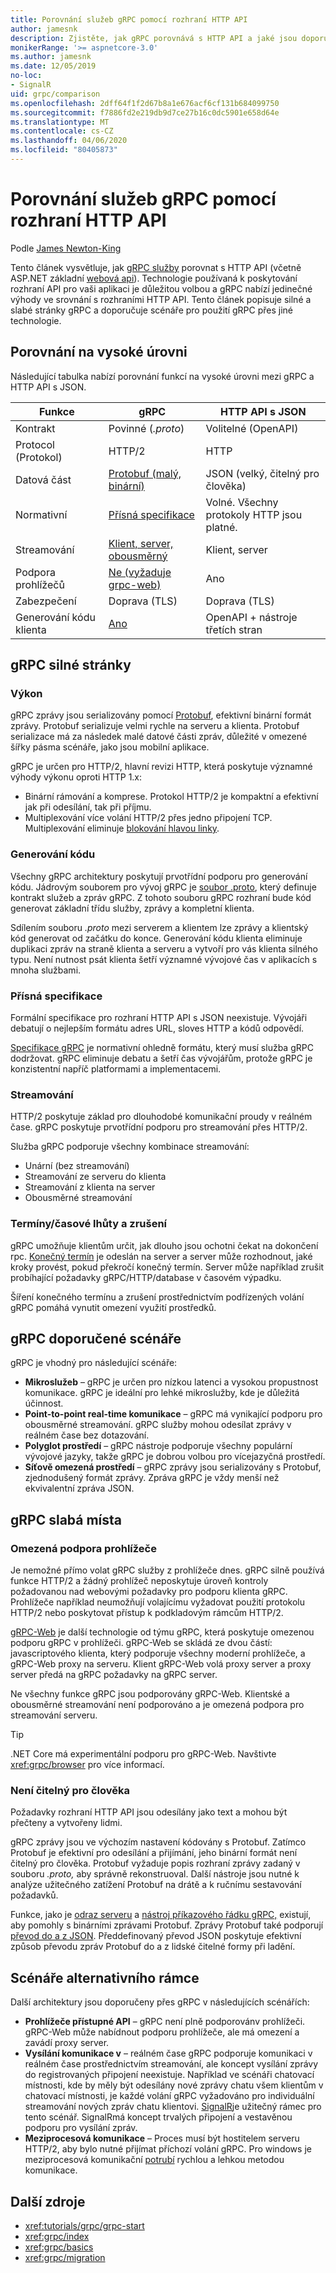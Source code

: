 ```yaml
---
title: Porovnání služeb gRPC pomocí rozhraní HTTP API
author: jamesnk
description: Zjistěte, jak gRPC porovnává s HTTP API a jaké jsou doporučené scénáře.
monikerRange: '>= aspnetcore-3.0'
ms.author: jamesnk
ms.date: 12/05/2019
no-loc:
- SignalR
uid: grpc/comparison
ms.openlocfilehash: 2dff64f1f2d67b8a1e676acf6cf131b684099750
ms.sourcegitcommit: f7886fd2e219db9d7ce27b16c0dc5901e658d64e
ms.translationtype: MT
ms.contentlocale: cs-CZ
ms.lasthandoff: 04/06/2020
ms.locfileid: "80405873"
---
```

# <a name="compare-grpc-services-with-http-apis"></a>Porovnání služeb gRPC pomocí rozhraní HTTP API

Podle [James Newton-King](https://twitter.com/jamesnk)

Tento článek vysvětluje, jak [gRPC služby](https://grpc.io/docs/guides/) porovnat s HTTP API (včetně ASP.NET základní [webová api](xref:web-api/index)). Technologie používaná k poskytování rozhraní API pro vaši aplikaci je důležitou volbou a gRPC nabízí jedinečné výhody ve srovnání s rozhraními HTTP API. Tento článek popisuje silné a slabé stránky gRPC a doporučuje scénáře pro použití gRPC přes jiné technologie.

## <a name="high-level-comparison"></a>Porovnání na vysoké úrovni

Následující tabulka nabízí porovnání funkcí na vysoké úrovni mezi gRPC a HTTP API s JSON.

| Funkce          | gRPC                                               | HTTP API s JSON           |
| ---------------- | -------------------------------------------------- | ----------------------------- |
| Kontrakt         | Povinné (*.proto*)                                | Volitelné (OpenAPI)            |
| Protocol (Protokol)         | HTTP/2                                             | HTTP                          |
| Datová část          | [Protobuf (malý, binární)](#performance)           | JSON (velký, čitelný pro člověka)  |
| Normativní | [Přísná specifikace](#strict-specification)      | Volné. Všechny protokoly HTTP jsou platné.     |
| Streamování        | [Klient, server, obousměrný](#streaming)       | Klient, server                |
| Podpora prohlížečů  | [Ne (vyžaduje grpc-web)](#limited-browser-support) | Ano                           |
| Zabezpečení         | Doprava (TLS)                                    | Doprava (TLS)               |
| Generování kódu klienta | [Ano](#code-generation)                      | OpenAPI + nástroje třetích stran |

## <a name="grpc-strengths"></a>gRPC silné stránky

### <a name="performance"></a>Výkon

gRPC zprávy jsou serializovány pomocí [Protobuf](https://developers.google.com/protocol-buffers/docs/overview), efektivní binární formát zprávy. Protobuf serializuje velmi rychle na serveru a klienta. Protobuf serializace má za následek malé datové části zpráv, důležité v omezené šířky pásma scénáře, jako jsou mobilní aplikace.

gRPC je určen pro HTTP/2, hlavní revizi HTTP, která poskytuje významné výhody výkonu oproti HTTP 1.x:

* Binární rámování a komprese. Protokol HTTP/2 je kompaktní a efektivní jak při odesílání, tak při příjmu.
* Multiplexování více volání HTTP/2 přes jedno připojení TCP. Multiplexování eliminuje [blokování hlavou linky](https://en.wikipedia.org/wiki/Head-of-line_blocking).

### <a name="code-generation"></a>Generování kódu

Všechny gRPC architektury poskytují prvotřídní podporu pro generování kódu. Jádrovým souborem pro vývoj gRPC je [soubor .proto](https://developers.google.com/protocol-buffers/docs/proto3), který definuje kontrakt služeb a zpráv gRPC. Z tohoto souboru gRPC rozhraní bude kód generovat základní třídu služby, zprávy a kompletní klienta.

Sdílením souboru *.proto* mezi serverem a klientem lze zprávy a klientský kód generovat od začátku do konce. Generování kódu klienta eliminuje duplikaci zpráv na straně klienta a serveru a vytvoří pro vás klienta silného typu. Není nutnost psát klienta šetří významné vývojové čas v aplikacích s mnoha službami.

### <a name="strict-specification"></a>Přísná specifikace

Formální specifikace pro rozhraní HTTP API s JSON neexistuje. Vývojáři debatují o nejlepším formátu adres URL, sloves HTTP a kódů odpovědí.

[Specifikace gRPC](https://github.com/grpc/grpc/blob/master/doc/PROTOCOL-HTTP2.md) je normativní ohledně formátu, který musí služba gRPC dodržovat. gRPC eliminuje debatu a šetří čas vývojářům, protože gRPC je konzistentní napříč platformami a implementacemi.

### <a name="streaming"></a>Streamování

HTTP/2 poskytuje základ pro dlouhodobé komunikační proudy v reálném čase. gRPC poskytuje prvotřídní podporu pro streamování přes HTTP/2.

Služba gRPC podporuje všechny kombinace streamování:

* Unární (bez streamování)
* Streamování ze serveru do klienta
* Streamování z klienta na server
* Obousměrné streamování

### <a name="deadlinetimeouts-and-cancellation"></a>Termíny/časové lhůty a zrušení

gRPC umožňuje klientům určit, jak dlouho jsou ochotni čekat na dokončení rpc. [Konečný termín](https://grpc.io/blog/deadlines) je odeslán na server a server může rozhodnout, jaké kroky provést, pokud překročí konečný termín. Server může například zrušit probíhající požadavky gRPC/HTTP/database v časovém výpadku.

Šíření konečného termínu a zrušení prostřednictvím podřízených volání gRPC pomáhá vynutit omezení využití prostředků.

## <a name="grpc-recommended-scenarios"></a>gRPC doporučené scénáře

gRPC je vhodný pro následující scénáře:

* **Mikroslužeb** &ndash; gRPC je určen pro nízkou latenci a vysokou propustnost komunikace. gRPC je ideální pro lehké mikroslužby, kde je důležitá účinnost.
* **Point-to-point real-time komunikace** &ndash; gRPC má vynikající podporu pro obousměrné streamování. gRPC služby mohou odesílat zprávy v reálném čase bez dotazování.
* **Polyglot prostředí** &ndash; gRPC nástroje podporuje všechny populární vývojové jazyky, takže gRPC je dobrou volbou pro vícejazyčná prostředí.
* **Síťově omezená prostředí** &ndash; gRPC zprávy jsou serializovány s Protobuf, zjednodušený formát zprávy. Zpráva gRPC je vždy menší než ekvivalentní zpráva JSON.

## <a name="grpc-weaknesses"></a>gRPC slabá místa

### <a name="limited-browser-support"></a>Omezená podpora prohlížeče

Je nemožné přímo volat gRPC služby z prohlížeče dnes. gRPC silně používá funkce HTTP/2 a žádný prohlížeč neposkytuje úroveň kontroly požadovanou nad webovými požadavky pro podporu klienta gRPC. Prohlížeče například neumožňují volajícímu vyžadovat použití protokolu HTTP/2 nebo poskytovat přístup k podkladovým rámcům HTTP/2.

[gRPC-Web](https://grpc.io/docs/tutorials/basic/web.html) je další technologie od týmu gRPC, která poskytuje omezenou podporu gRPC v prohlížeči. gRPC-Web se skládá ze dvou částí: javascriptového klienta, který podporuje všechny moderní prohlížeče, a gRPC-Web proxy na serveru. Klient gRPC-Web volá proxy server a proxy server předá na gRPC požadavky na gRPC server.

Ne všechny funkce gRPC jsou podporovány gRPC-Web. Klientské a obousměrné streamování není podporováno a je omezená podpora pro streamování serveru.

> [!TIP]
> .NET Core má experimentální podporu pro gRPC-Web. Navštivte <xref:grpc/browser> pro více informací.

### <a name="not-human-readable"></a>Není čitelný pro člověka

Požadavky rozhraní HTTP API jsou odesílány jako text a mohou být přečteny a vytvořeny lidmi.

gRPC zprávy jsou ve výchozím nastavení kódovány s Protobuf. Zatímco Protobuf je efektivní pro odesílání a přijímání, jeho binární formát není čitelný pro člověka. Protobuf vyžaduje popis rozhraní zprávy zadaný v souboru *.proto,* aby správně rekonstruoval. Další nástroje jsou nutné k analýze užitečného zatížení Protobuf na drátě a k ručnímu sestavování požadavků.

Funkce, jako je [odraz serveru](https://github.com/grpc/grpc/blob/master/doc/server-reflection.md) a [nástroj příkazového řádku gRPC,](https://github.com/grpc/grpc/blob/master/doc/command_line_tool.md) existují, aby pomohly s binárními zprávami Protobuf. Zprávy Protobuf také podporují [převod do a z JSON](https://developers.google.com/protocol-buffers/docs/proto3#json). Předdefinovaný převod JSON poskytuje efektivní způsob převodu zpráv Protobuf do a z lidské čitelné formy při ladění.

## <a name="alternative-framework-scenarios"></a>Scénáře alternativního rámce

Další architektury jsou doporučeny přes gRPC v následujících scénářích:

* **Prohlížeče přístupné API** &ndash; gRPC není plně podporovánv prohlížeči. gRPC-Web může nabídnout podporu prohlížeče, ale má omezení a zavádí proxy server.
* **Vysílání komunikace v** &ndash; reálném čase gRPC podporuje komunikaci v reálném čase prostřednictvím streamování, ale koncept vysílání zprávy do registrovaných připojení neexistuje. Například ve scénáři chatovací místnosti, kde by měly být odesílány nové zprávy chatu všem klientům v chatovací místnosti, je každé volání gRPC vyžadováno pro individuální streamování nových zpráv chatu klientovi. [SignalR](xref:signalr/introduction)je užitečný rámec pro tento scénář. SignalRmá koncept trvalých připojení a vestavěnou podporu pro vysílání zpráv.
* **Meziprocesová komunikace** &ndash; Proces musí být hostitelem serveru HTTP/2, aby bylo nutné přijímat příchozí volání gRPC. Pro windows je meziprocesová komunikační [potrubí](/dotnet/standard/io/pipe-operations) rychlou a lehkou metodou komunikace.

## <a name="additional-resources"></a>Další zdroje

* <xref:tutorials/grpc/grpc-start>
* <xref:grpc/index>
* <xref:grpc/basics>
* <xref:grpc/migration>
